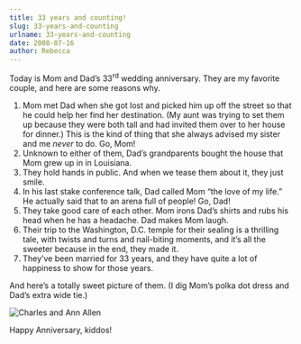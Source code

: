 ```yaml
---
title: 33 years and counting!
slug: 33-years-and-counting
urlname: 33-years-and-counting
date: 2008-07-16
author: Rebecca
---
```

Today is Mom and Dad&#x02bc;s 33<sup>rd</sup> wedding anniversary. They are my
favorite couple, and here are some reasons why.

1.  Mom met Dad when she got lost and picked him up off the street so that he
    could help her find her destination. (My aunt was trying to set them up
    because they were both tall and had invited them over to her house for
    dinner.) This is the kind of thing that she always advised my sister and me
    *never* to do. Go, Mom!
2.  Unknown to either of them, Dad&#x02bc;s grandparents bought the house that
    Mom grew up in in Louisiana.
3.  They hold hands in public. And when we tease them about it, they just smile.
4.  In his last stake conference talk, Dad called Mom &ldquo;the love of my
    life.&rdquo; He actually said that to an arena full of people! Go, Dad!
5.  They take good care of each other. Mom irons Dad&#x02bc;s shirts and rubs
    his head when he has a headache. Dad makes Mom laugh.
6.  Their trip to the Washington, D.C. temple for their sealing is a thrilling
    tale, with twists and turns and nail-biting moments, and it&#x02bc;s all the
    sweeter because in the end, they made it.
7.  They&#x02bc;ve been married for 33 years, and they have quite a lot of
    happiness to show for those years.

And here&#x02bc;s a totally sweet picture of them. (I dig Mom&#x02bc;s polka dot
dress and Dad&#x02bc;s extra wide tie.)

<img src="{static}/images/xxxx-xx-xx-charles-ann.jpg" alt="Charles and Ann Allen" class="img-fluid">

Happy Anniversary, kiddos!
